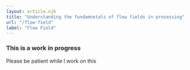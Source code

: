 ```yaml
---
layout: article.njk
title: "Understanding the fundamnetals of flow fields in processing"
url: "/flow-field"
label: "Flow Field"
---
```


### This is a work in progress

Please be patient while I work on this

